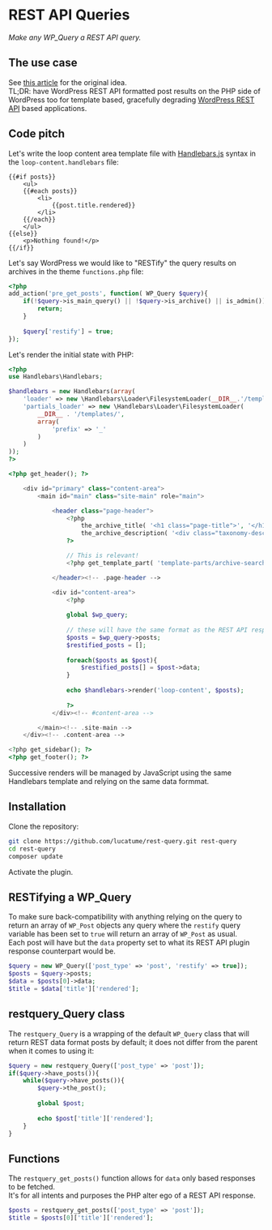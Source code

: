 # REST API Queries

*Make any WP_Query a REST API query.*

## The use case
See [this article](http://theaveragedev.com/wp-rest-api-query-00/) for the original idea.  
TL;DR: have WordPress REST API formatted post results on the PHP side of WordPress too for template based, gracefully degrading [WordPress REST API](!g) based applications.

## Code pitch 
Let's write the loop content area template file with [Handlebars.js](!g) syntax in the `loop-content.handlebars` file:

```
{{#if posts}}
    <ul>
    {{#each posts}}
        <li>
			{{post.title.rendered}}
        </li>
    {{/each}}
    </ul>
{{else}}
    <p>Nothing found!</p>
{{/if}}
```

Let's say WordPress we would like to "RESTify" the query results on archives in the theme `functions.php` file:

```php
<?php
add_action('pre_get_posts', function( WP_Query $query){
	if(!$query->is_main_query() || !$query->is_archive() || is_admin()){
		return;
	}	
	
	$query['restify'] = true;
});
```

Let's render the initial state with PHP:

```php
<?php 
use Handlebars\Handlebars;

$handlebars = new Handlebars(array(
	'loader' => new \Handlebars\Loader\FilesystemLoader(__DIR__.'/templates/'),
	'partials_loader' => new \Handlebars\Loader\FilesystemLoader(
		__DIR__ . '/templates/',
		array(
			'prefix' => '_'
		)
	)
));
?>

<?php get_header(); ?>

    <div id="primary" class="content-area">
        <main id="main" class="site-main" role="main">

            <header class="page-header">
                <?php
                    the_archive_title( '<h1 class="page-title">', '</h1>' );
                    the_archive_description( '<div class="taxonomy-description">', '</div>' );
                ?>

                // This is relevant!
                <?php get_template_part( 'template-parts/archive-search' );

            </header><!-- .page-header -->

            <div id="content-area">
                <?php
                
                global $wp_query;
             	
             	// these will have the same format as the REST API response data!
                $posts = $wp_query->posts;
                $restified_posts = [];
                
                foreach($posts as $post){
                	$restified_posts[] = $post->data;
                }
                
             	echo $handlebars->render('loop-content', $posts);
             	
                ?>
            </div><!-- #content-area -->

        </main><!-- .site-main -->
    </div><!-- .content-area -->

<?php get_sidebar(); ?>
<?php get_footer(); ?>
```

Successive renders will be managed by JavaScript using the same Handlebars template and relying on the same data formmat.

## Installation

Clone the repository:

```bash
git clone https://github.com/lucatume/rest-query.git rest-query
cd rest-query
composer update
```

Activate the plugin.

## RESTifying a WP_Query
To make sure back-compatibility with anything relying on the query to return an array of `WP_Post` objects any query where the `restify` query variable has been set to `true` will return an array of `WP_Post` as usual.  
Each post will have but the `data` property set to what its REST API plugin response counterpart would be.  

```php
$query = new WP_Query(['post_type' => 'post', 'restify' => true]);
$posts = $query->posts;
$data = $posts[0]->data;
$title = $data['title']['rendered'];
```

## restquery_Query class
The `restquery_Query` is a wrapping of the default `WP_Query` class that will return REST data format posts by default; it does not differ from the parent when it comes to using it:

```php
$query = new restquery_Query(['post_type' => 'post']);
if($query->have_posts()){
	while($query->have_posts()){
		$query->the_post();
		
		global $post;
		
		echo $post['title']['rendered'];
	}
}
```

## Functions 
The `restquery_get_posts()` function allows for `data` only based responses to be fetched.  
It's for all intents and purposes the PHP alter ego of a REST API response.

```php
$posts = restquery_get_posts(['post_type' => 'post']);
$title = $posts[0]['title']['rendered'];
```
